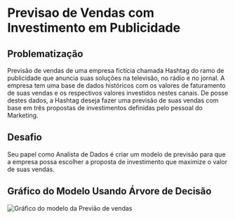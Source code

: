 # Previsao de Vendas com Investimento em Publicidade

## Problematização
Previsão de vendas de uma empresa fictícia chamada Hashtag do ramo de publicidade que anuncia suas soluções na televisão, no rádio e no jornal.
A empresa tem uma base de dados históricos com os valores de faturamento de suas vendas e os respectivos valores investidos nestes canais.
De posse destes dados, a Hashtag deseja fazer uma previsão de suas vendas com base em três propostas de investimentos definidas pelo pessoal do Marketing.

## Desafio
Seu papel como Analista de Dados é criar um modelo de previsão para que a empresa possa escolher a proposta de investimento que maximize o valor de suas vendas.

## Gráfico do Modelo Usando Árvore de Decisão

![Gráfico do modelo da Previão de vendas](https://github.com/ewertondrigues02/Previsao-de-Vendas/assets/106437473/e2891213-d42d-44c9-86be-5bce9c8d2fd1)
